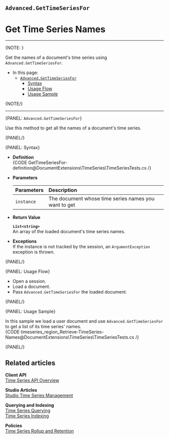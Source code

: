 ﻿## `Advanced.GetTimeSeriesFor`
# Get Time Series Names

---

{NOTE: }

Get the names of a document's time series using 
`Advanced.GetTimeSeriesFor`.  

* In this page:  
   * [`Advanced.GetTimeSeriesFor`](../../../../../document-extensions/timeseries/client-api/session-methods/get-ts-data/get-ts-names#advanced.gettimeseriesfor)  
      * [Syntax](../../../../../document-extensions/timeseries/client-api/session-methods/get-ts-data/get-ts-names#syntax)  
      * [Usage Flow](../../../../../document-extensions/timeseries/client-api/session-methods/get-ts-data/get-ts-names#usage-flow)  
      * [Usage Sample](../../../../../document-extensions/timeseries/client-api/session-methods/get-ts-data/get-ts-names#usage-sample)  

{NOTE/}

---

{PANEL: `Advanced.GetTimeSeriesFor`}

Use this method to get all the names of a document's time series.  

{PANEL/}

{PANEL: Syntax}

* **Definition**  
  {CODE GetTimeSeriesFor-definition@DocumentExtensions\TimeSeries\TimeSeriesTests.cs /}

* **Parameters**  

    | Parameters | Description |
    |:-------------|:-------------|
    | `instance` | The document whose time series names you want to get |

* **Return Value**  
     
     **`List<string>`**  
     An array of the loaded document's time series names.  

* **Exceptions**  
  If the instance is not tracked by the session, an `ArgumentException` exception is thrown.  

{PANEL/}

{PANEL: Usage Flow}

* Open a session.  
* Load a document.  
* Pass `Advanced.GetTimeSeriesFor` the loaded document.  

{PANEL/}

{PANEL: Usage Sample}

In this sample we load a user document and use `Advanced.GetTimeSeriesFor` 
to get a list of its time series' names.  
{CODE timeseries_region_Retrieve-TimeSeries-Names@DocumentExtensions\TimeSeries\TimeSeriesTests.cs /}  

{PANEL/}

## Related articles

**Client API**  
[Time Series API Overview](../../../../../document-extensions/timeseries/client-api/api-overview)  

**Studio Articles**  
[Studio Time Series Management](../../../../../studio/database/document-extensions/time-series)  

**Querying and Indexing**  
[Time Series Querying](../../../../../document-extensions/timeseries/querying/queries-overview-and-syntax)  
[Time Series Indexing](../../../../../document-extensions/timeseries/indexing)  

**Policies**  
[Time Series Rollup and Retention](../../../../../document-extensions/timeseries/rollup-and-retention)  
